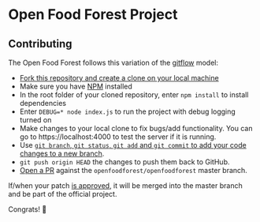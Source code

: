 # Open Food Forest Project

## Contributing

The Open Food Forest follows this variation of the [gitflow](https://www.atlassian.com/git/tutorials/comparing-workflows/gitflow-workflow) model: 

- [Fork this repository and create a clone on your local machine](https://docs.github.com/en/github/getting-started-with-github/fork-a-repo)
- Make sure you have [NPM](https://www.npmjs.com/get-npm) installed 
- In the root folder of your cloned repository, enter `npm install` to install dependencies
- Enter `DEBUG=* node index.js` to run the project with debug logging turned on
- Make changes to your local clone to fix bugs/add functionality. You can go to https://localhost:4000 to test the server if it is running.
- Use [`git branch`, `git status`, `git add` and `git commit` to add your code changes to a new branch](https://www.atlassian.com/git/tutorials/comparing-workflows/gitflow-workflow).
- `git push origin HEAD` the changes to push them back to GitHub.
- [Open a PR](https://opensource.com/article/19/7/create-pull-request-github) against the `openfoodforest/openfoodforest` master branch. 

If/when your patch [is approved](https://www.cameronherold.com/time-management/prefect-is-the-enemy-of-done), it will be merged into the master branch and be part of the official project. 

Congrats! 🎉
